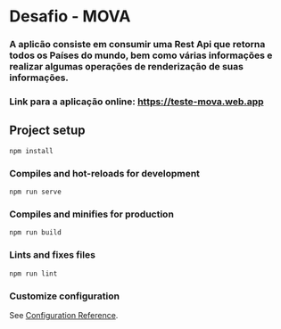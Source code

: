 # Desafio - MOVA

### A aplicão consiste em consumir uma Rest Api que retorna todos os Países do mundo, bem como várias informações e realizar algumas operações de renderização de suas informações.
### Link para a aplicação online: https://teste-mova.web.app

## Project setup
```
npm install
```

### Compiles and hot-reloads for development
```
npm run serve
```

### Compiles and minifies for production
```
npm run build
```

### Lints and fixes files
```
npm run lint
```

### Customize configuration
See [Configuration Reference](https://cli.vuejs.org/config/).
